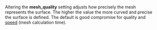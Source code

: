 Altering the **mesh_quality** setting adjusts how precisely the mesh
represents the surface. The higher the value the more curved and precise
the surface is defined. The default is good compromise for quality and
[speed](/index.php/Category:Performance "Category:Performance") (mesh
calculation time).
